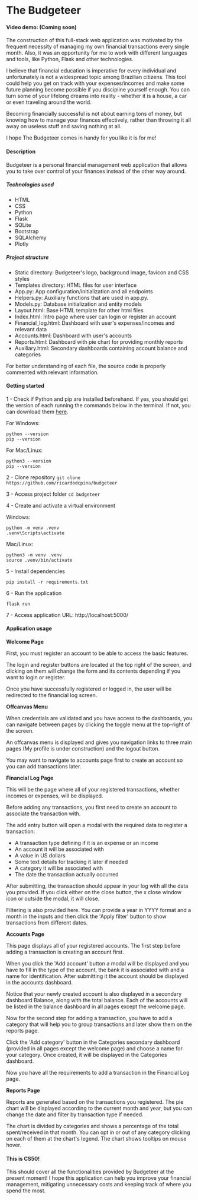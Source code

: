 # The Budgeteer
#### Video demo: (Coming soon)<URL HERE>

The construction of this full-stack web application was motivated by the frequent necessity of managing my own financial transactions every single month. Also, it was an opportunity for me to work with different languages and tools, like Python, Flask and other technologies. 

I believe that financial education is imperative for every individual and unfortunately is not a widespread topic among Brazilian citizens. This tool could help you get on track with your expenses/incomes and make some future planning become possible if you discipline yourself enough. You can turn some of your lifelong dreams into reality - whether it is a house, a car or even traveling around the world.

Becoming financially successful is not about earning tons of money, but knowing how to manage your finances effectively, rather than throwing it all away on useless stuff and saving nothing at all.

I hope The Budgeteer comes in handy for you like it is for me!

#### Description

Budgeteer is a personal financial management web application that allows you to take over control of your finances instead of the other way around.

##### Technologies used

- HTML
- CSS
- Python
- Flask
- SQLite
- Bootstrap
- SQLAlchemy
- Plotly

##### Project structure

- Static directory: Budgeteer's logo, background image, favicon and CSS styles
- Templates directory: HTML files for user interface
- App.py: App configuration/initialization and all endpoints
- Helpers.py: Auxiliary functions that are used in app.py.
- Models.py: Database initialization and entity models
- Layout.html: Base HTML template for other html files
- Index.html: Intro page where user can login or register an account
- Financial_log.html: Dashboard with user's expenses/incomes and relevant data
- Accounts.html: Dashboard with user's accounts
- Reports.html: Dashboard with pie chart for providing monthly reports
- Auxiliary.html: Secondary dashboards containing account balance and categories

For better understanding of each file, the source code is properly commented with relevant information.

#### Getting started

1 - Check if Python and pip are installed beforehand. If yes, you should get the version of each running the commands below in the terminal. If not, you can download them [here](https://www.python.org/downloads/).
    
For Windows:

    python --version 
    pip --version

For Mac/Linux:

    python3 --version
    pip --version

2 - Clone repository
`git clone https://github.com/ricardodcpina/budgeteer`

3 - Access project folder
`cd budgeteer`

4 - Create and activate a virtual environment

Windows:

    python -m venv .venv
    .venv\Scripts\activate
    
Mac/Linux:

    python3 -m venv .venv
    source .venv/bin/activate

5 - Install dependencies

    pip install -r requirements.txt

6 - Run the application

    flask run

7 - Access application URL: http://localhost:5000/

#### Application usage

**Welcome Page**

First, you must register an account to be able to access the basic features.

The login and register buttons are located at the top right of the screen, and clicking on them will change the form and its contents depending if you want to login or register.

Once you have successfully registered or logged in, the user will be redirected to the financial log screen.

**Offcanvas Menu**

When credentials are validated and you have access to the dashboards, you can navigate between pages by clicking the toggle menu at the top-right of the screen.

An offcanvas menu is displayed and gives you navigation links to three main pages (My profile is under construction) and the logout button.

You may want to navigate to accounts page first to create an account so you can add transactions later.

**Financial Log Page**

This will be the page where all of your registered transactions, whether incomes or expenses, will be displayed. 

Before adding any transactions, you first need to create an account to associate the transaction with.

The add entry button will open a modal with the required data to register a transaction: 

- A transaction type defining if it is an expense or an income
- An account it will be associated with
- A value in US dollars
- Some text details for tracking it later if needed
- A category it will be associated with
- The date the transaction actually occurred

After submitting, the transaction should appear in your log with all the data you provided. If you click either on the close button, the x close window icon or outside the modal, it will close.

Filtering is also provided here. You can provide a year in YYYY format and a month in the inputs and then click the 'Apply filter' button to show transactions from different dates.

**Accounts Page**

This page displays all of your registered accounts. The first step before adding a transaction is creating an account first.

When you click the 'Add account' button a modal will be displayed and you have to fill in the type of the account, the bank it is associated with and a name for identification. After submitting it the account should be displayed in the accounts dashboard.

Notice that your newly created account is also displayed in a secondary dashboard Balance, along with the total balance. Each of the accounts will be listed in the balance dashboard in all pages except the welcome page.

Now for the second step for adding a transaction, you have to add a category that will help you to group transactions and later show them on the reports page.

Click the 'Add category' button in the Categories secondary dashboard (provided in all pages except the welcome page) and choose a name for your category. Once created, it will be displayed in the Categories dashboard.

Now you have all the requirements to add a transaction in the Financial Log page.

**Reports Page**

Reports are generated based on the transactions you registered. The pie chart will be displayed according to the current month and year, but you can change the date and filter by transaction type if needed. 

The chart is divided by categories and shows a percentage of the total spent/received in that month. You can opt in or out of any category clicking on each of them at the chart's legend. The chart shows tooltips on mouse hover.

#### This is CS50!

This should cover all the functionalities provided by Budgeteer at the present moment! I hope this application can help you improve your financial management, mitigating unnecessary costs and keeping track of where you spend the most. 